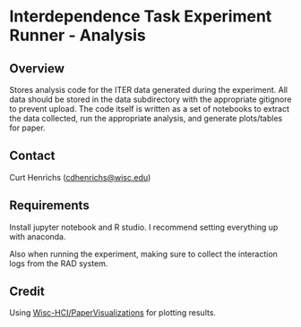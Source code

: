 # Interdependence Task Experiment Runner - Analysis

## Overview
Stores analysis code for the ITER data generated during the experiment. All data
should be stored in the data subdirectory with the appropriate gitignore to prevent upload.
The code itself is written as a set of notebooks to extract the data collected, run the
appropriate analysis, and generate plots/tables for paper.

## Contact
Curt Henrichs (cdhenrichs@wisc.edu)

## Requirements
Install jupyter notebook and R studio. I recommend setting everything up with anaconda.

Also when running the experiment, making sure to collect the interaction logs from the RAD system.

## Credit
Using [Wisc-HCI/PaperVisualizations](https://github.com/Wisc-HCI/PaperVisualizations) for plotting results.

